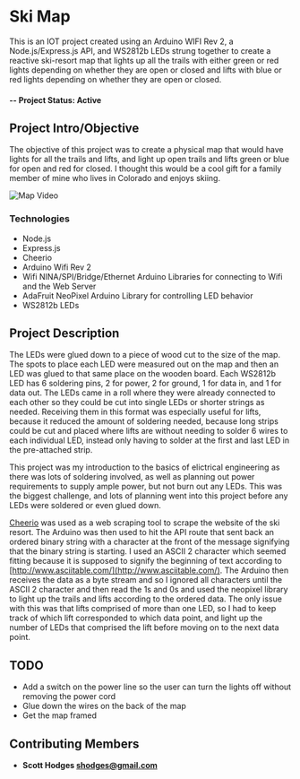 # Ski Map

This is an IOT project created using an Arduino WIFI Rev 2, a Node.js/Express.js API, and WS2812b LEDs strung together to create a reactive ski-resort map that lights up all the trails with either green or red lights depending on whether they are open or closed and lifts with blue or red lights depending on whether they are open or closed.

#### -- Project Status: Active

## Project Intro/Objective
The objective of this project was to create a physical map that would have lights for all the trails and lifts, and light up open trails and lifts green or blue for open and red for closed. I thought this would be a cool gift for a family member of mine who lives in Colorado and enjoys skiing.  

![Map Video](https://github.com/shodges201/SkiMap/blob/master/Images/ezgif.com-video-to-gif.gif)

### Technologies
* Node.js
* Express.js
* Cheerio
* Arduino Wifi Rev 2
* Wifi NINA/SPI/Bridge/Ethernet Arduino Libraries for connecting to Wifi and the Web Server
* AdaFruit NeoPixel Arduino Library for controlling LED behavior
* WS2812b LEDs

## Project Description

The LEDs were glued down to a piece of wood cut to the size of the map. The spots to place each LED were measured out on the map and then an LED was glued to that same place on the wooden board. Each WS2812b LED has 6 soldering pins, 2 for power, 2 for ground, 1 for data in, and 1 for data out. The LEDs came in a roll where they were already connected to each other so they could be cut into single LEDs or shorter strings as needed. Receiving them in this format was especially useful for lifts, because it reduced the amount of soldering needed, because long strips could be cut and placed where lifts are without needing to solder 6 wires to each individual LED, instead only having to solder at the first and last LED in the pre-attached strip.

This project was my introduction to the basics of elictrical engineering as there was lots of soldering involved, as well as planning out power requirements to supply ample power, but not burn out any LEDs. This was the biggest challenge, and lots of planning went into this project before any LEDs were soldered or even glued down. 

[Cheerio](https://cheerio.js.org/) was used as a web scraping tool to scrape the website of the ski resort. The Arduino was then used to hit the API route that sent back an ordered binary string with a character at the front of the message signifying that the binary string is starting. I used an ASCII 2 character which seemed fitting because it is supposed to signify the beginning of text according to [http://www.asciitable.com/](http://www.asciitable.com/). The Arduino then receives the data as a byte stream and so I ignored all characters until the ASCII 2 character and then read the 1s and 0s and used the neopixel library to light up the trails and lifts according to the ordered data. The only issue with this was that lifts comprised of more than one LED, so I had to keep track of which lift corresponded to which data point, and light up the number of LEDs that comprised the lift before moving on to the next data point.

## TODO
* Add a switch on the power line so the user can turn the lights off without removing the power cord
* Glue down the wires on the back of the map
* Get the map framed


## Contributing Members
* **Scott Hodges shodges@gmail.com**

